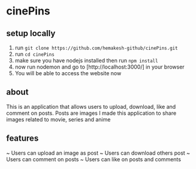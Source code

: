 # cinePins

## setup locally
1. run `git clone https://github.com/hemakesh-github/cinePins.git`
2. run `cd cinePins`
3. make sure you have nodejs installed then run `npm install`
4. now run nodemon and go to [http://localhost:3000/] in your browser
5. You will be able to access the website now

## about
This is an application that allows users to upload, download, like and comment on posts. Posts are images
I made this application to share images related to movie, series and anime

## features
~ Users can upload an image as post
~ Users can download others post
~ Users can comment on posts
~ Users can like on posts and comments
